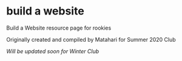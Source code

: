 # build a website
Build a Website resource page for rookies

Originally created and compiled by Matahari for Summer 2020 Club

*Will be updated soon for Winter Club*
